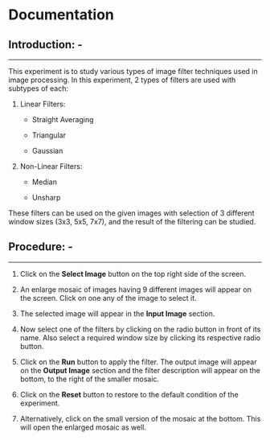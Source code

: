 # Documentation

## Introduction: -
-----------------

This experiment is to study various types of image filter techniques used in
image processing. In this experiment, 2 types of filters are used with subtypes
of each:

1.  Linear Filters:

    * Straight Averaging

    *  Triangular

    *  Gaussian

2.  Non-Linear Filters:

    *  Median

    *  Unsharp

These filters can be used on the given images with selection of 3 different
window sizes (3x3, 5x5, 7x7), and the result of the filtering can be studied.

## Procedure: -
--------------

1.  Click on the **Select Image** button on the top right side of the screen.

2.  An enlarge mosaic of images having 9 different images will appear on the
    screen. Click on one any of the image to select it.

3.  The selected image will appear in the **Input Image** section.

4.  Now select one of the filters by clicking on the radio button in front of
    its name. Also select a required window size by clicking its respective
    radio button.

5.  Click on the **Run** button to apply the filter. The output image will
    appear on the **Output Image** section and the filter description will
    appear on the bottom, to the right of the smaller mosaic.

6.  Click on the **Reset** button to restore to the default condition of the
    experiment.

7.  Alternatively, click on the small version of the mosaic at the bottom. This
    will open the enlarged mosaic as well.
